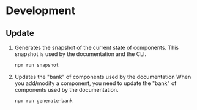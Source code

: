 # Development

## Update

1. Generates the snapshot of the current state of components. This snapshot is used by the documentation and the CLI.

	```bash
	npm run snapshot
	```

2. Updates the "bank" of components used by the documentation
	When you add/modify a component, you need to update the "bank" of components used by the documentation.

	```bash
	npm run generate-bank
	```
